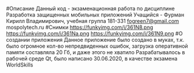 #Описание
Данный код - экзаменационная работа по дисциплине Разработка защищенных мобильных приложений
Учащийся - Фурман Кирилл Владимирович, учебная группа 181-331
fogreen7@gmail.com
mospolytech.ru
#Снимки
https://funkyimg.com/i/361N8.png
https://funkyimg.com/i/361Na.png
https://funkyimg.com/i/361N9.png
#О создании приложения
Данное приложение было создано в муках, т.к. было огромное кол-во непредвиденных ошибок, загрузка оперативной памяти составляла 20 Гб, и даже этого не хватило
Разрабатывалось в рабочей среде Qt, было написано 30.06.2020, в качестве экзамена WorldSkills
